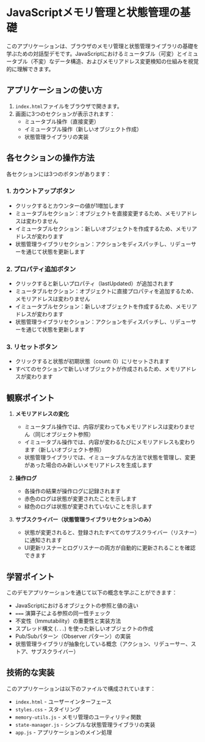 # JavaScriptメモリ管理と状態管理の基礎

このアプリケーションは、ブラウザのメモリ管理と状態管理ライブラリの基礎を学ぶための対話型デモです。JavaScriptにおけるミュータブル（可変）とイミュータブル（不変）なデータ構造、およびメモリアドレス変更検知の仕組みを視覚的に理解できます。

## アプリケーションの使い方

1. `index.html`ファイルをブラウザで開きます。
2. 画面に3つのセクションが表示されます：
   - ミュータブル操作（直接変更）
   - イミュータブル操作（新しいオブジェクト作成）
   - 状態管理ライブラリの実装

## 各セクションの操作方法

各セクションには3つのボタンがあります：

### 1. カウントアップボタン
- クリックするとカウンターの値が1増加します
- ミュータブルセクション：オブジェクトを直接変更するため、メモリアドレスは変わりません
- イミュータブルセクション：新しいオブジェクトを作成するため、メモリアドレスが変わります
- 状態管理ライブラリセクション：アクションをディスパッチし、リデューサーを通じて状態を更新します

### 2. プロパティ追加ボタン
- クリックすると新しいプロパティ（lastUpdated）が追加されます
- ミュータブルセクション：オブジェクトに直接プロパティを追加するため、メモリアドレスは変わりません
- イミュータブルセクション：新しいオブジェクトを作成するため、メモリアドレスが変わります
- 状態管理ライブラリセクション：アクションをディスパッチし、リデューサーを通じて状態を更新します

### 3. リセットボタン
- クリックすると状態が初期状態（count: 0）にリセットされます
- すべてのセクションで新しいオブジェクトが作成されるため、メモリアドレスが変わります

## 観察ポイント

1. **メモリアドレスの変化**
   - ミュータブル操作では、内容が変わってもメモリアドレスは変わりません（同じオブジェクト参照）
   - イミュータブル操作では、内容が変わるたびにメモリアドレスも変わります（新しいオブジェクト参照）
   - 状態管理ライブラリでは、イミュータブルな方法で状態を管理し、変更があった場合のみ新しいメモリアドレスを生成します

2. **操作ログ**
   - 各操作の結果が操作ログに記録されます
   - 赤色のログは状態が変更されたことを示します
   - 緑色のログは状態が変更されていないことを示します

3. **サブスクライバー（状態管理ライブラリセクションのみ）**
   - 状態が変更されると、登録されたすべてのサブスクライバー（リスナー）に通知されます
   - UI更新リスナーとログリスナーの両方が自動的に更新されることを確認できます

## 学習ポイント

このデモアプリケーションを通じて以下の概念を学ぶことができます：

- JavaScriptにおけるオブジェクトの参照と値の違い
- `===` 演算子による参照の同一性チェック
- 不変性（Immutability）の重要性と実装方法
- スプレッド構文 (`...`) を使った新しいオブジェクトの作成
- Pub/Subパターン（Observer パターン）の実装
- 状態管理ライブラリが抽象化している概念（アクション、リデューサー、ストア、サブスクライバー）

## 技術的な実装

このアプリケーションは以下のファイルで構成されています：

- `index.html` - ユーザーインターフェース
- `styles.css` - スタイリング
- `memory-utils.js` - メモリ管理のユーティリティ関数
- `state-manager.js` - シンプルな状態管理ライブラリの実装
- `app.js` - アプリケーションのメイン処理
